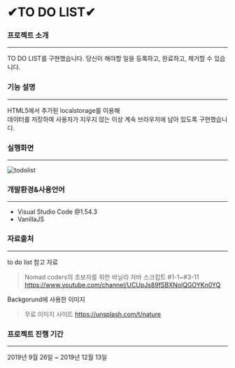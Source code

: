 # ✔TO DO LIST✔


### 프로젝트 소개
------------
TO DO LIST를 구현했습니다. 
당신이 해야할 일을 등록하고, 완료하고, 제거할 수 있습니다.   

### 기능 설명
------------
HTML5에서 추가된 localstorage를 이용해 <br> 
데이터를 저장하여 사용자가 지우지 않는 이상 계속 브라우저에 남아 있도록 구현했습니다.   

### 실행화면
------------
![todolist](https://user-images.githubusercontent.com/81849019/113478046-50cad080-94c1-11eb-94f3-b9999a81c344.PNG)

### 개발환경&사용언어
------------
* Visual Studio Code @1.54.3
* VanillaJS

### 자료출처
------------
to do list 참고 자료
>Nomad coders의 초보자를 위한 바닐라 자바 스크립트 #1-1~#3-11   <https://www.youtube.com/channel/UCUpJs89fSBXNolQGOYKn0YQ> 

Backgorund에 사용한 이미지
>무료 이미지 사이트   <https://unsplash.com/t/nature>

### 프로젝트 진행 기간
------------
2019년 9월 26일 ~ 2019년 12월 13일
